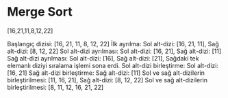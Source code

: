 # Merge Sort

[16,21,11,8,12,22]

Başlangıç dizisi: [16, 21, 11, 8, 12, 22]
İlk ayrılma:
Sol alt-dizi: [16, 21, 11], Sağ alt-dizi: [8, 12, 22]
Sol alt-dizi ayrılması:
Sol alt-dizi: [16, 21], Sağ alt-dizi: [11]
Sağ alt-dizi ayrılması:
Sol alt-dizi: [16], Sağ alt-dizi: [21], Sağdaki tek elemanlı diziyi sıralama işlemi sona erdi.
Sol alt-dizi birleştirme:
Sol alt-dizi: [16, 21]
Sağ alt-dizi birleştirme:
Sağ alt-dizi: [11]
Sol ve sağ alt-dizilerin birleştirilmesi:
[11, 16, 21], Sağ alt-dizi: [8, 12, 22]
Sol ve sağ alt-dizilerin birleştirilmesi:
[8, 11, 12, 16, 21, 22]